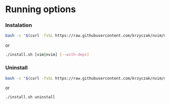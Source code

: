 # Running options
### Instalation
```bash
bash -c "$(curl -fsSL https://raw.githubusercontent.com/krzyczak/nvim/master/install.sh)" install [vim|nvim] [--with-deps]
```

or

```bash
./install.sh [vim|nvim] [--with-deps]
```

### Uninstall

```bash
bash -c "$(curl -fsSL https://raw.githubusercontent.com/krzyczak/nvim/master/install.sh)" - uninstall
```

or

```bash
./install.sh uninstall
```
